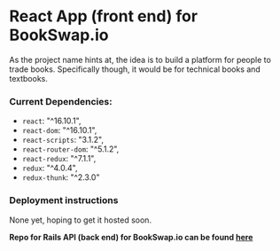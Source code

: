 # React App (front end) for BookSwap.io

As the project name hints at, the idea is to build a platform for people to trade books. Specifically though, it would be for technical books and textbooks.

### Current Dependencies:

* `react`: "^16.10.1",
* `react-dom`: "^16.10.1",
* `react-scripts`: "3.1.2",
* `react-router-dom`: "^5.1.2",
* `react-redux`: "^7.1.1",
* `redux`: "^4.0.4",
* `redux-thunk`: "^2.3.0"

### Deployment instructions

None yet, hoping to get it hosted soon.

__Repo for Rails API (back end) for BookSwap.io can be found [here](https://github.com/brunogarciagonzalez/bookswap-rails)__
